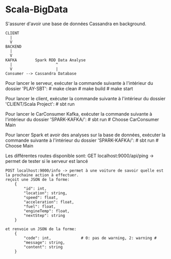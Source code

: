 # Scala-BigData

S'assurer d'avoir une base de données Cassandra en background.

    CLIENT
      |
      V
    BACKEND
      |
      V
    KAFKA        Spark RDD Data Analyse
      |                   ^
      V                   |
    Consumer --> Cassandra Database

Pour lancer le serveur, exécuter la commande suivante à l'intérieur du dossier 'PLAY-SBT':
    # make clean
    # make build
    # make start

Pour lancer le client, exécuter la commande suivante à l'intérieur du dossier 'CLIENT/Scala Project':
    # sbt run
    
Pour lancer le CarConsumer Kafka, exécuter la commande suivante à l'intérieur du dossier 'SPARK-KAFKA/':
    # sbt run
    # Choose CarConsumer Main
    
Pour lancer Spark et avoir des analyses sur la base de données, exécuter la commande suivante à l'intérieur du dossier 'SPARK-KAFKA/':
    # sbt run
    # Choose Main

Les différentes routes disponible sont:
    GET localhost:9000/api/ping -> permet de tester si le serveur est lancé

    POST localhost:9000/info -> permet à une voiture de savoir quelle est la prochaine action à effectuer.
    reçoit une JSON de la forme:
        {
            "id": int,
            "location": string,
            "speed": float,
            "acceleration": float,
            "fuel": float,
            "engineTemp": float,
            "nextStep": string
        }

    et renvoie un JSON de la forme:
        {
            "code": int,             # 0: pas de warning, 2: warning #
            "message": string,
            "content": string
        }

